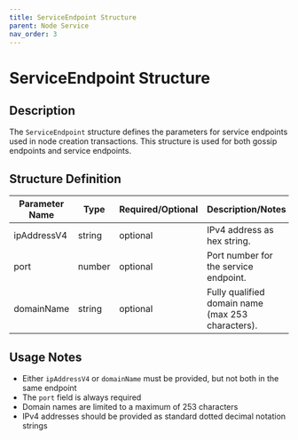 ```yaml
---
title: ServiceEndpoint Structure
parent: Node Service
nav_order: 3
---
```


# ServiceEndpoint Structure

## Description

The `ServiceEndpoint` structure defines the parameters for service endpoints used in node creation transactions. This structure is used for both gossip endpoints and service endpoints.

## Structure Definition

| Parameter Name | Type   | Required/Optional | Description/Notes                                            |
| -------------- | ------ | ----------------- | ------------------------------------------------------------ |
| ipAddressV4    | string | optional          | IPv4 address as hex string. |
| port           | number | optional          | Port number for the service endpoint.                        |
| domainName     | string | optional          | Fully qualified domain name (max 253 characters).            |

## Usage Notes

- Either `ipAddressV4` or `domainName` must be provided, but not both in the same endpoint
- The `port` field is always required
- Domain names are limited to a maximum of 253 characters
- IPv4 addresses should be provided as standard dotted decimal notation strings
